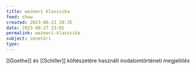 ```yaml
---
title: weimari klasszika
feed: show
created: 2023-08-21 20:35
date: 2023-08-27 23:02
permalink: weimari-klasszika
subject: zenetöri
type: 
---
```


[[Goethe]] és [[Schiller]] költészetére használt irodalomtörténeti megjelölés